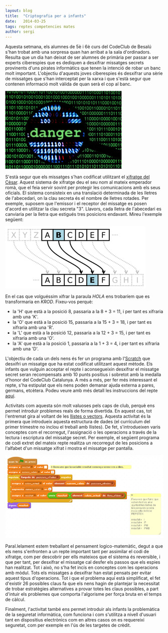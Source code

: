 ```yaml
---
layout: blog
title:  "Criptografia per a infants"
date:   2014-03-25 
tags: reptes competencies mates
author: sergi
---
```


Aquesta setmana, els alumnes de 5è i 6è curs del CodeClub de Besalú s'han trobat amb una sorpresa quan han arribat a la sala d'ordinadors. Resulta que un dia han deixat de ser alumnes de primària per passar a ser experts ciberespies que es dediquen a desxifrar missatges secrets provinents d'uns pirates informàtics que tenen la intenció de robar un banc molt important. L'objectiu d'aquests joves ciberespies és desxifrar una sèrie de missatges que s'han interceptat per la xarxa i que s'està segur que contenen informació molt vàlida de quan serà el cop al banc. 

 
![perill](/blog/images_blog/hackers_scaled.png)


S'està segur que els missatges s'han codificat utilitzant el [xifratge del Cèsar](http://en.wikipedia.org/wiki/Caesar_cipher). Aquest sistema de xifratge deu el seu nom al mateix emperador romà, que el feia servir sovint per protegir les comunicacions amb els seus oficials.  El sistema consisteix en una translació determinada de les lletres de l'abecedari, on la clau secreta és el nombre de lletres rotades. Per exemple, suposem que l'emissor i el receptor del missatge es posen d'acord en utilitzar la clau secreta "3". Llavors, cada lletra de l'abecedari es canviaria per la lletra que estigués tres posicions endavant. Mireu l'exemple següent:


![cesar](/blog/images_blog/rotacio.png)


En el cas que volguéssim xifrar la paraula *HOLA* ens trobaríem que es transformaria en *KROD*. Fixeu-vos perquè:

* la 'H' que està a la posició 8, passaria a la 8 + 3 = 11, i per tant es xifraria amb una 'K'.
* la 'O' que està a la posició 15, passaria a la 15 + 3 = 18, i per tant es xifraria amb una 'R'.
* la 'L' que està a la posició 12, passaria a la 12 + 3 = 15, i per tant es xifraria amb una 'O'.
* la 'A' que està a la posició 1, passaria a la 1 + 3 = 4, i per tant es xifraria amb una 'D'.


L'objectiu de cada un dels nens és fer un programa amb l'[Scratch](www.scratch.mit.edu) que desxifri un missatge que ha estat codificat utilitzant aquest mètode. Els infants que vulguin acceptar el repte i aconsegueixin desxifrar el missatge secret seran recompensats amb 10 punts positius i sobretot amb la medalla d'honor del CodeClub Catalunya. A més a més, per fer més interessant el repte, s'ha estipulat que els nens poden demanar ajuda externa a pares, germans, etcètera. Podeu veure amb més detall les instruccions del repte [aquí](/materials/reptes/perill_imminent/index.html).


Activitats com aquesta són molt valuoses pels caps de club, perquè ens permet introduir problemes reals de forma divertida. En aquest cas, tot l'entremat gira al voltant de les [llistes o vectors](http://ca.wikipedia.org/wiki/Array). Aquesta activitat és la primera que introdueix aquesta estructura de dades (el currículum del primer trimestre no inclou el treball amb llistes). De fet, s'introdueixen varis conceptes com el recorregut, l'assignació o les operacions a través de la lectura i escriptura del missatge secret. Per exemple, el següent programa de codi extret del mateix repte realitza un recorregut de les posicions a l'alfabet d'un missatge xifrat i mostra el missatge per pantalla.  


![codi_scratch](/blog/images_blog/res_final.png)


Paral.lelament estem treballant el pensament logico-matemàtic, degut a que els nens s'enfronten a un repte important tant per assimilar el codi de xifratge, com per descobrir per ells mateixos que el sistema és reversible, i que per tant, per desxifrar el missatge cal desfer els passos que els espies han realitzat. Tot i això, no s'ha fet incís en conceptes com les operacions amb mòdul. Tots els missatges a desxifrar han estat pensats per evitar aquest tipus d'operacions. Tot i que el problema aquí està simplificat, el fet d'existir 26 possibles claus fa que els nens hagin de plantejar la necessitat de trobar estratègies alternatives a provar totes les claus possibles, a part d'intuir els problemes que comporta l'algorisme per força bruta en el temps de càlcul. 


Finalment, l'activitat també ens permet introduir als infants la problemàtica de la seguretat informàtica, com funciona i com s'utilitza a nivell d'usuari tant en dispositius electrònics com en altres casos on es requereixi seguretat, com per exemple en l'ús de les targetes de crèdit. 
